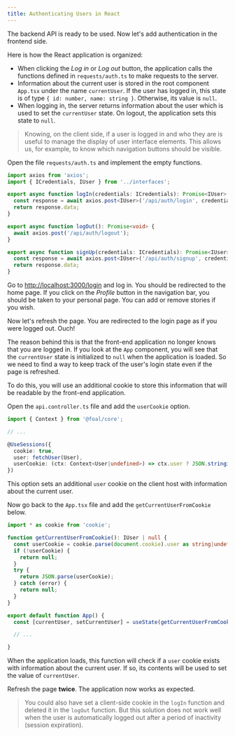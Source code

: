 ```yaml
---
title: Authenticating Users in React
---
```


The backend API is ready to be used. Now let's add authentication in the frontend side.

Here is how the React application is organized:
- When clicking the *Log in* or *Log out* button, the application calls the functions defined in `requests/auth.ts` to make requests to the server.
- Information about the current user is stored in the root component `App.tsx` under the name `currentUser`. If the user has logged in, this state is of type `{ id: number, name: string }`. Otherwise, its value is `null`.
- When logging in, the server returns information about the user which is used to set the `currentUser` state. On logout, the application sets this state to `null`.

> Knowing, on the client side, if a user is logged in and who they are is useful to manage the display of user interface elements. This allows us, for example, to know which navigation buttons should be visible.

Open the file `requests/auth.ts` and implement the empty functions.

```typescript
import axios from 'axios';
import { ICredentials, IUser } from '../interfaces';

export async function logIn(credentials: ICredentials): Promise<IUser> {
  const response = await axios.post<IUser>('/api/auth/login', credentials);
  return response.data;
}

export async function logOut(): Promise<void> {
  await axios.post('/api/auth/logout');
}

export async function signUp(credentials: ICredentials): Promise<IUser> {
  const response = await axios.post<IUser>('/api/auth/signup', credentials);
  return response.data;
}

```

Go to [http://localhost:3000/login](http://localhost:3000/login) and log in. You should be redirected to the home page. If you click on the *Profile* button in the navigation bar, you should be taken to your personal page. You can add or remove stories if you wish.

Now let's refresh the page. You are redirected to the login page as if you were logged out. Ouch!

The reason behind this is that the front-end application no longer knows that you are logged in. If you look at the `App` component, you will see that the `currentUser` state is initialized to `null` when the application is loaded. So we need to find a way to keep track of the user's login state even if the page is refreshed.

To do this, you will use an additional cookie to store this information that will be readable by the front-end application.

Open the `api.controller.ts` file and add the `userCookie` option.

```typescript
import { Context } from '@foal/core';

// ...

@UseSessions({
  cookie: true,
  user: fetchUser(User),
  userCookie: (ctx: Context<User|undefined>) => ctx.user ? JSON.stringify({ id: ctx.user.id, name: ctx.user.name }) : '',
})
```

This option sets an additional `user` cookie on the client host with information about the current user.

Now go back to the `App.tsx` file and add the `getCurrentUserFromCookie` below.

```typescript
import * as cookie from 'cookie';

function getCurrentUserFromCookie(): IUser | null {
  const userCookie = cookie.parse(document.cookie).user as string|undefined;
  if (!userCookie) {
    return null;
  }
  try {
    return JSON.parse(userCookie);
  } catch (error) {
    return null;
  }
}

export default function App() {
  const [currentUser, setCurrentUser] = useState(getCurrentUserFromCookie());

  // ...

}
```

When the application loads, this function will check if a `user` cookie exists with information about the current user. If so, its contents will be used to set the value of `currentUser`.

Refresh the page **twice**. The application now works as expected.

> You could also have set a client-side cookie in the `logIn` function and deleted it in the `logOut` function. But this solution does not work well when the user is automatically logged out after a period of inactivity (session expiration).